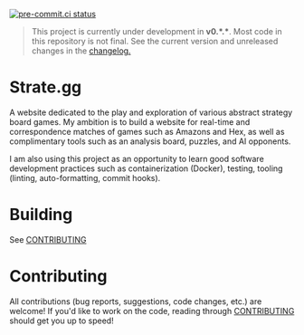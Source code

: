 [![pre-commit.ci status](https://results.pre-commit.ci/badge/github/enjoythecode/strate.gg/main.svg)](https://results.pre-commit.ci/latest/github/enjoythecode/strate.gg/main)

> This project is currently under development in **v0.\*.\***. Most code in this repository is not final. See the current version and unreleased changes in the [changelog.](CHANGELOG.md)

# Strate.gg

A website dedicated to the play and exploration of various abstract strategy board games. My ambition is to build a website for real-time and correspondence matches of games such as Amazons and Hex, as well as complimentary tools such as an analysis board, puzzles, and AI opponents.

I am also using this project as an opportunity to learn good software development practices such as containerization (Docker), testing, tooling (linting, auto-formatting, commit hooks).

# Building

See [CONTRIBUTING](CONTRIBUTING.md#building)

# Contributing

All contributions (bug reports, suggestions, code changes, etc.) are welcome! If you'd like to work on the code, reading through [CONTRIBUTING](CONTRIBUTING.md) should get you up to speed!
